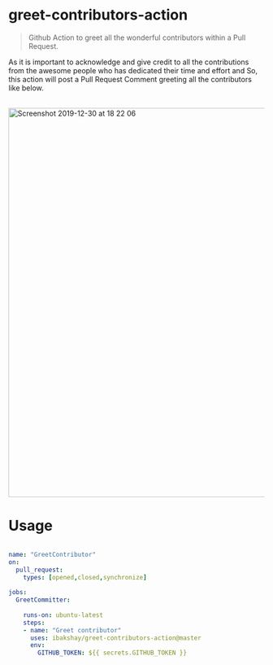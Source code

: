 # greet-contributors-action

> Github Action to greet all the wonderful contributors within a Pull Request. 

As it is important to acknowledge and give credit to all the contributions from the awesome people who has dedicated their time and effort and So, this action will post a  Pull Request Comment greeting all the contributors like below. 

<br/>

<img width="765" alt="Screenshot 2019-12-30 at 18 22 06" src="https://user-images.githubusercontent.com/33329946/71592779-d8dd6000-2b31-11ea-9337-28b9ab7cd59d.png">

# Usage 

``` yml

name: "GreetContributor"
on:
  pull_request:
    types: [opened,closed,synchronize]
    
jobs:
  GreetCommitter:
      
    runs-on: ubuntu-latest
    steps:
    - name: "Greet contributor"
      uses: ibakshay/greet-contributors-action@master
      env: 
        GITHUB_TOKEN: ${{ secrets.GITHUB_TOKEN }}

```
